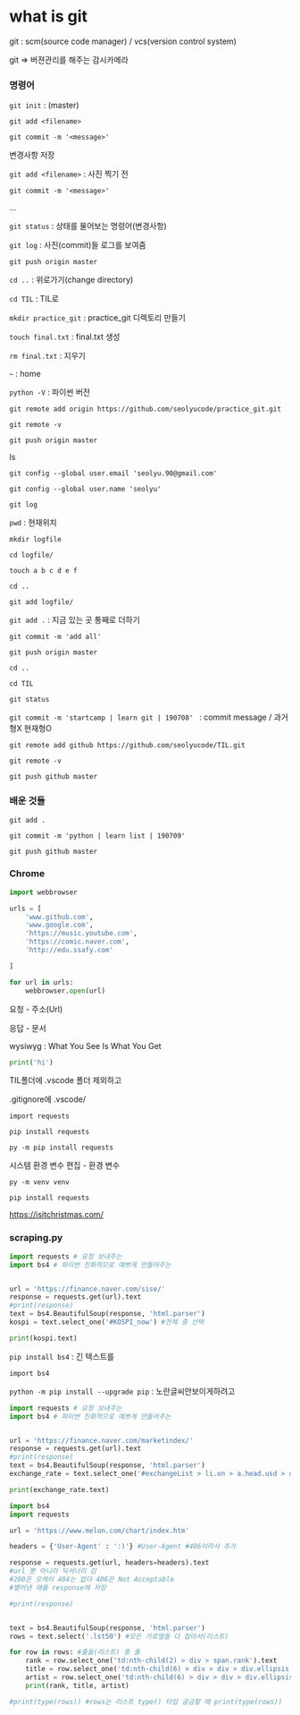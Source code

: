 # what is git

git : scm(source code manager) / vcs(version control system)

git => 버젼관리를 해주는 감시카메라



### 명령어

`git init` : (master)

`git add <filename>`

`git commit -m '<message>'`

변경사항 저장

`git add <filename>` : 사진 찍기 전

`git commit -m '<message>'`

...



`git status` : 상태를 물어보는 명령어(변경사항)

`git log` : 사진(commit)들 로그를 보여줌

`git push origin master`



`cd ..` : 위로가기(change directory)

`cd TIL` : TIL로 

`mkdir practice_git` : practice_git 디렉토리 만들기

`touch final.txt` : final.txt 생성

`rm final.txt` : 지우기

`~` : home

`python -V` : 파이썬 버전



`git remote add origin https://github.com/seolyucode/practice_git.git`

`git remote -v`

`git push origin master`



ls



`git config --global user.email 'seolyu.90@gmail.com'`

`git config --global user.name 'seolyu'`



`git log`



`pwd` : 현재위치



`mkdir logfile`

`cd logfile/`

`touch a b c d e f`

`cd ..`

`git add logfile/`

`git add .` : 지금 있는 곳 통째로 더하기

`git commit -m 'add all'`

`git push origin master`



`cd ..`

`cd TIL`

`git status`

`git commit -m 'startcamp | learn git | 190708' ` : commit message / 과거형X 현재형O

`git remote add github https://github.com/seolyucode/TIL.git`

`git remote -v` 

`git push github master`



### 배운 것들

`git add .`

`git commit -m 'python | learn list | 190709'`

`git push github master`





### Chrome

```python
import webbrowser

urls = [
    'www.github.com',
    'www.google.com',
    'https://music.youtube.com',
    'https://comic.naver.com',
    'http://edu.ssafy.com'

]

for url in urls:
    webbrowser.open(url)

```



요청 - 주소(Url)

응답 - 문서



wysiwyg :  What You See Is What You Get



```python
print('hi')
```



TIL폴더에 .vscode 폴더 제외하고

.gitignore에 .vscode/



`import requests`

`pip install requests`

`py -m pip install requests`



시스템 환경 변수 편집 - 환경 변수



`py -m venv venv`

`pip install requests`



https://isitchristmas.com/



### scraping.py

```python
import requests # 요청 보내주는
import bs4 # 파이썬 친화적으로 예쁘게 만들어주는


url = 'https://finance.naver.com/sise/'
response = requests.get(url).text
#print(response)
text = bs4.BeautifulSoup(response, 'html.parser')
kospi = text.select_one('#KOSPI_now') #전체 중 선택

print(kospi.text)
```



`pip install bs4` : 긴 텍스트를

`import bs4`



`python -m pip install --upgrade pip` : 노란글씨안보이게하려고



~~~python
import requests # 요청 보내주는
import bs4 # 파이썬 친화적으로 예쁘게 만들어주는


url = 'https://finance.naver.com/marketindex/'
response = requests.get(url).text
#print(response)
text = bs4.BeautifulSoup(response, 'html.parser')
exchange_rate = text.select_one('#exchangeList > li.on > a.head.usd > div > span.value') #전체 중 선택

print(exchange_rate.text)
~~~



```python
import bs4
import requests

url = 'https://www.melon.com/chart/index.htm'

headers = {'User-Agent' : ':)'} #User-Agent #406이라서 추가

response = requests.get(url, headers=headers).text 
#url 뿐 아니라 딕셔너리 감
#200은 오케이 404는 없다 406은 Not Acceptable 
#뱉어낸 애를 response에 저장

#print(response)


text = bs4.BeautifulSoup(response, 'html.parser')
rows = text.select('.lst50') #모든 가로열들 다 잡아서(리스트)

for row in rows: #줄들(리스트) 중 줄
    rank = row.select_one('td:nth-child(2) > div > span.rank').text
    title = row.select_one('td:nth-child(6) > div > div > div.ellipsis.rank01 > span > a').text
    artist = row.select_one('td:nth-child(6) > div > div > div.ellipsis.rank02 > a').text
    print(rank, title, artist)

#print(type(rows)) #rows는 리스트 type() 타입 궁금할 때 print(type(rows))

```

